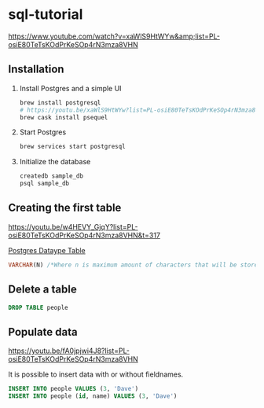 # sql-tutorial
https://www.youtube.com/watch?v=xaWlS9HtWYw&amp;list=PL-osiE80TeTsKOdPrKeSOp4rN3mza8VHN

## Installation

1. Install Postgres and a simple UI 

    ```bash
    brew install postgresql
    # https://youtu.be/xaWlS9HtWYw?list=PL-osiE80TeTsKOdPrKeSOp4rN3mza8VHN&t=192
    brew cask install psequel 
    ```

2. Start Postgres
    ```bash
    brew services start postgresql
    ```

3. Initialize the database
    ```bash
    createdb sample_db
    psql sample_db 
    ```

## Creating the first table
https://youtu.be/w4HEVY_GjqY?list=PL-osiE80TeTsKOdPrKeSOp4rN3mza8VHN&t=317

[Postgres Dataype Table](https://www.postgresql.org/docs/9.5/static/datatype.html#DATATYPE-TABLE)

```sql
VARCHAR(N) /*Where n is maximum amount of characters that will be stored in the field*/
```

## Delete a table
```sql
DROP TABLE people
```

## Populate data
https://youtu.be/fA0jpjwi4J8?list=PL-osiE80TeTsKOdPrKeSOp4rN3mza8VHN

It is possible to insert data with or without fieldnames.

```sql
INSERT INTO people VALUES (3, 'Dave')
INSERT INTO people (id, name) VALUES (3, 'Dave')
```
